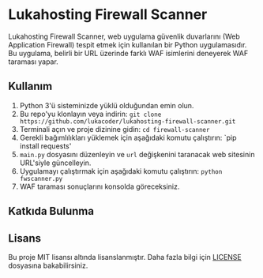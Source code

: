 # Lukahosting Firewall Scanner

Lukahosting Firewall Scanner, web uygulama güvenlik duvarlarını (Web Application Firewall) tespit etmek için kullanılan bir Python uygulamasıdır. Bu uygulama, belirli bir URL üzerinde farklı WAF isimlerini deneyerek WAF taraması yapar.

## Kullanım

1. Python 3'ü sisteminizde yüklü olduğundan emin olun.
2. Bu repo'yu klonlayın veya indirin: `git clone https://github.com/lukacoder/lukahosting-firewall-scanner.git`
3. Terminali açın ve proje dizinine gidin: `cd firewall-scanner`
4. Gerekli bağımlılıkları yüklemek için aşağıdaki komutu çalıştırın: `pip install requests'
5. `main.py` dosyasını düzenleyin ve `url` değişkenini taranacak web sitesinin URL'siyle güncelleyin.
6. Uygulamayı çalıştırmak için aşağıdaki komutu çalıştırın: `python fwscanner.py`
7. WAF taraması sonuçlarını konsolda göreceksiniz.

## Katkıda Bulunma


## Lisans

Bu proje MIT lisansı altında lisanslanmıştır. Daha fazla bilgi için [LICENSE](LICENSE) dosyasına bakabilirsiniz.
